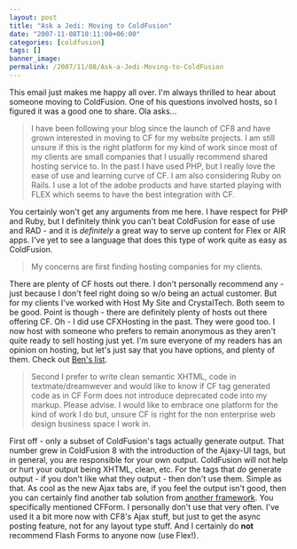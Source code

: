 ```yaml
---
layout: post
title: "Ask a Jedi: Moving to ColdFusion"
date: "2007-11-08T10:11:00+06:00"
categories: [coldfusion]
tags: []
banner_image: 
permalink: /2007/11/08/Ask-a-Jedi-Moving-to-ColdFusion
---
```


This email just makes me happy all over. I'm always thrilled to hear about someone moving to ColdFusion. One of his questions involved hosts, so I figured it was a good one to share. Ola asks...

<blockquote>
<p>
I
have been following your blog since the launch of CF8 and have grown interested in moving to CF for my website projects. I am still unsure if this is the right platform for my kind of work since most of my clients are small companies that I usually recommend shared hosting service to. In the past I have used PHP, but I really love the ease of use and learning curve of CF. I am also considering Ruby on Rails. I use a lot of the adobe products and have started playing with FLEX which seems to have the best integration with CF.
</p>
</blockquote>

You certainly won't get any arguments from me here. I have respect for PHP and Ruby, but I definitely think you can't beat ColdFusion for ease of use and RAD - and it is <i>definitely</i> a great way to serve up content for Flex or AIR apps. I've yet to see a language that does this type of work quite as easy as ColdFusion. 

<blockquote>
<p>
My concerns are first finding hosting companies for my clients. 
</p>
</blockquote>

There are plenty of CF hosts out there. I don't personally recommend any - just because I don't feel right doing so w/o being an actual customer. But for my clients I've worked with Host My Site and CrystalTech. Both seem to be good. Point is though - there are definitely plenty of hosts out there offering CF. Oh - I did use CFXHosting in the past. They were good too. I now host with someone who prefers to remain anonymous as they aren't quite ready to sell hosting just yet. I'm sure everyone of my readers has an opinion on hosting, but let's just say that you have options, and plenty of them. Check out <a href="http://www.forta.com/cf/isp/">Ben's list</a>.


<blockquote>
<p>
Second I prefer to write clean semantic XHTML, code in textmate/dreamwever and would like to know if CF tag generated code as in CF Form does not introduce deprecated code into my markup. Please advise. I would like to embrace one platform for the kind of work I do but, unsure CF is right for the non enterprise web design business space I work in.
</p>
</blockquote>

First off - only a subset of ColdFusion's tags actually generate output. That number grew in ColdFusion 8 with the introduction of the Ajaxy-UI tags, but in general, you are responsible for your own output. ColdFusion will not help or hurt your output being XHTML, clean, etc. For the tags that <i>do</i> generate output - if you don't like what they output - then don't use them. Simple as that. As cool as the new Ajax tabs are, if you feel the output isn't good, then you can certainly find another tab solution from <a href="http://labs.adobe.com/technologies/spry">another framework</a>. You specifically mentioned CFForm. I personally don't use that very often. I've used it a bit more now with CF8's Ajax stuff, but just to get the async posting feature, not for any layout type stuff. And I certainly do <b>not</b> recommend Flash Forms to anyone now (use Flex!).